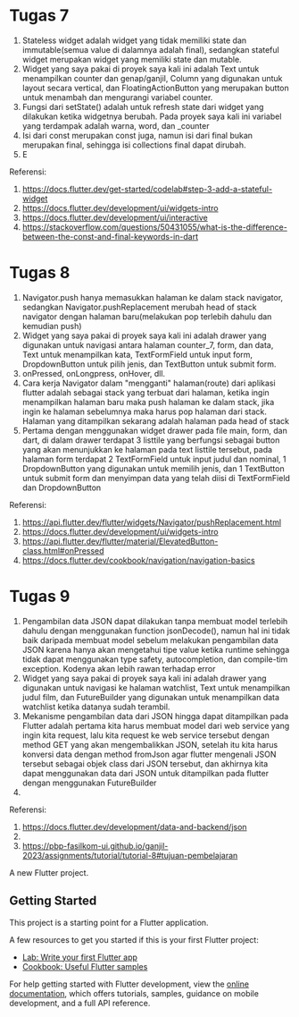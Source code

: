 # Tugas 7
1. Stateless widget adalah widget yang tidak memiliki state dan immutable(semua value di dalamnya adalah final), sedangkan stateful widget merupakan widget yang memiliki state dan mutable. 
2. Widget yang saya pakai di proyek saya kali ini adalah Text untuk menampilkan counter dan genap/ganjil, Column yang digunakan untuk layout secara vertical, dan FloatingActionButton yang merupakan button untuk menambah dan mengurangi variabel counter.
3. Fungsi dari setState() adalah untuk refresh state dari widget yang dilakukan ketika widgetnya berubah. Pada proyek saya kali ini variabel yang terdampak adalah warna, word, dan _counter
4. Isi dari const merupakan const juga, namun isi dari final bukan merupakan final, sehingga isi collections final dapat dirubah.
5. E

Referensi:
1. https://docs.flutter.dev/get-started/codelab#step-3-add-a-stateful-widget
2. https://docs.flutter.dev/development/ui/widgets-intro
3. https://docs.flutter.dev/development/ui/interactive
4. https://stackoverflow.com/questions/50431055/what-is-the-difference-between-the-const-and-final-keywords-in-dart

# Tugas 8
1. Navigator.push hanya memasukkan halaman ke dalam stack navigator, sedangkan Navigator.pushReplacement merubah head of stack navigator dengan halaman baru(melakukan pop terlebih dahulu dan kemudian push)
2. Widget yang saya pakai di proyek saya kali ini adalah drawer yang digunakan untuk navigasi antara halaman counter_7, form, dan data, Text untuk menampilkan kata, TextFormField untuk input form, DropdownButton untuk pilih jenis, dan TextButton untuk submit form.
3. onPressed, onLongpress, onHover, dll.
4. Cara kerja Navigator dalam "mengganti" halaman(route) dari aplikasi flutter adalah sebagai stack yang terbuat dari halaman, ketika ingin menampilkan halaman baru maka push halaman ke dalam stack, jika ingin ke halaman sebelumnya maka harus pop halaman dari stack. Halaman yang ditampilkan sekarang adalah halaman pada head of stack
5. Pertama dengan menggunakan widget drawer pada file main, form, dan dart, di dalam drawer terdapat 3 listtile yang berfungsi sebagai button yang akan menunjukkan ke halaman pada text listtile tersebut, pada halaman form terdapat 2 TextFormField untuk input judul dan nominal, 1 DropdownButton yang digunakan untuk memilih jenis, dan 1 TextButton untuk submit form dan menyimpan data yang telah diisi di TextFormField dan DropdownButton

Referensi:
1. https://api.flutter.dev/flutter/widgets/Navigator/pushReplacement.html
2. https://docs.flutter.dev/development/ui/widgets-intro
3. https://api.flutter.dev/flutter/material/ElevatedButton-class.html#onPressed
4. https://docs.flutter.dev/cookbook/navigation/navigation-basics

# Tugas 9
1. Pengambilan data JSON dapat dilakukan tanpa membuat model terlebih dahulu dengan menggunakan function jsonDecode(), namun hal ini tidak baik daripada membuat model sebelum melakukan pengambilan data JSON karena hanya akan mengetahui tipe value ketika runtime sehingga tidak dapat menggunakan type safety, autocompletion, dan compile-tim exception. Kodenya akan lebih rawan terhadap error
2. Widget yang saya pakai di proyek saya kali ini adalah drawer yang digunakan untuk navigasi ke halaman watchlist, Text untuk menampilkan judul film, dan FutureBuilder yang digunakan untuk menampilkan data watchlist ketika datanya sudah terambil.
3. Mekanisme pengambilan data dari JSON hingga dapat ditampilkan pada Flutter adalah pertama kita harus membuat model dari web service yang ingin kita request, lalu kita request ke web service tersebut dengan method GET yang akan mengembalikkan JSON, setelah itu kita harus konversi data dengan method fromJson agar flutter mengenali JSON tersebut sebagai objek class dari JSON tersebut, dan akhirnya kita dapat menggunakan data dari JSON untuk ditampilkan pada flutter dengan menggunakan FutureBuilder
4. 

Referensi:
1. https://docs.flutter.dev/development/data-and-backend/json
2. 
3. https://pbp-fasilkom-ui.github.io/ganjil-2023/assignments/tutorial/tutorial-8#tujuan-pembelajaran

A new Flutter project.

## Getting Started

This project is a starting point for a Flutter application.

A few resources to get you started if this is your first Flutter project:

- [Lab: Write your first Flutter app](https://docs.flutter.dev/get-started/codelab)
- [Cookbook: Useful Flutter samples](https://docs.flutter.dev/cookbook)

For help getting started with Flutter development, view the
[online documentation](https://docs.flutter.dev/), which offers tutorials,
samples, guidance on mobile development, and a full API reference.
